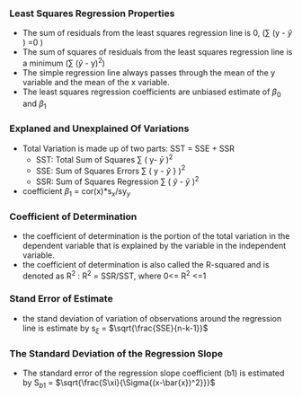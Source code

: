 ### Least Squares Regression Properties
+ The sum of  residuals from the least squares regression line is 0, ($\sum$ (y - $\hat{y}$ ) =0 )
+ The sum of squares of residuals from the least squares regression line is a minimum ($\sum$ ($\hat{y}$ - y)$^2$)
+ The simple regression line always passes through the mean of the y variable and the mean of the x variable.
+ The least squares regression coefficients are unbiased estimate of $\beta_0$ and $\beta_1$
### Explaned and Unexplained Of Variations
+ Total Variation is made up of two parts: SST = SSE + SSR
  - SST: Total Sum of Squares   $\sum$ ( y- $\bar{y}$ )$^2$
  - SSE: Sum of Squares Errors   $\sum$ ( y - $\hat{y}$ } )$^2$
  - SSR: Sum of Squares Regression   $\sum$ ( $\hat{y}$ - $\bar{y}$ )$^2$
+ coefficient $\beta_1$ = cor(x)*s$_x$/sy$_y$

### Coefficient of Determination
+ the coefficient of determination is the portion of the total variation in the dependent variable that is explained by the variable in the independent variable.
+ the coefficient of determination is also called the R-squared and is denoted as R$^2$ : 
    R$^2$ = SSR/SST, where 0<= R$^2$ <=1
### Stand Error of Estimate
+ the stand deviation of variation of observations around the regression line is estimate by s$_\xi$  = $\sqrt{\frac{SSE}{n-k-1}}$
### The Standard Deviation of the Regression Slope 
+ The standard error of the regression slope coefficient (b1) is estimated by
   S$_b{_1}$ = $\sqrt{\frac{S\xi}{\Sigma{(x-\bar{x})^2}}}$